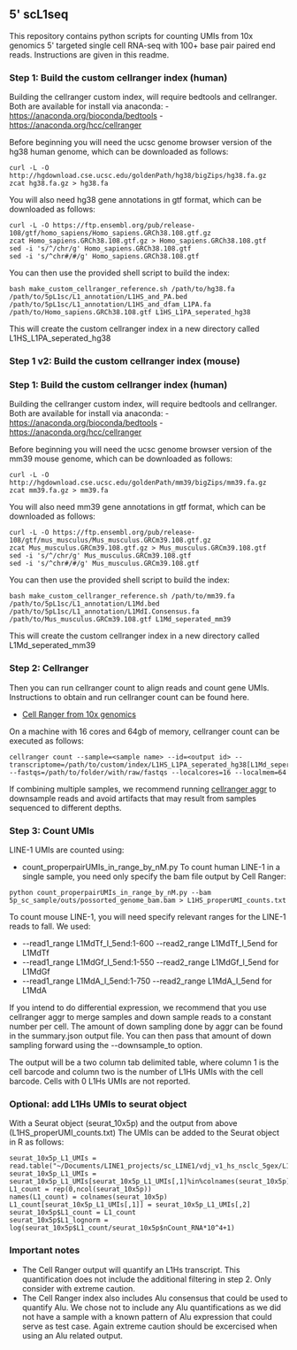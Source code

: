 ## 5' scL1seq

This repository contains python scripts for counting UMIs from 10x genomics 5' targeted 
single cell RNA-seq with 100+ base pair paired end reads. Instructions are given in this
readme.

### Step 1: Build the custom cellranger index (human)
Building the cellranger custom index, will require bedtools and cellranger. Both are
available for install via anaconda:
-https://anaconda.org/bioconda/bedtools
-https://anaconda.org/hcc/cellranger

Before beginning you will need the ucsc genome browser version of the hg38 human genome,
which can be downloaded as follows:
```
curl -L -O http://hgdownload.cse.ucsc.edu/goldenPath/hg38/bigZips/hg38.fa.gz
zcat hg38.fa.gz > hg38.fa
```

You will also need hg38 gene annotations in gtf format, which can be downloaded as follows:

```
curl -L -O https://ftp.ensembl.org/pub/release-108/gtf/homo_sapiens/Homo_sapiens.GRCh38.108.gtf.gz
zcat Homo_sapiens.GRCh38.108.gtf.gz > Homo_sapiens.GRCh38.108.gtf
sed -i 's/^/chr/g' Homo_sapiens.GRCh38.108.gtf
sed -i 's/^chr#/#/g' Homo_sapiens.GRCh38.108.gtf
```

You can then use the provided shell script to build the index:
```
bash make_custom_cellranger_reference.sh /path/to/hg38.fa /path/to/5pL1sc/L1_annotation/L1HS_and_PA.bed /path/to/5pL1sc/L1_annotation/L1HS_and_dfam_L1PA.fa /path/to/Homo_sapiens.GRCh38.108.gtf L1HS_L1PA_seperated_hg38
```

This will create the custom cellranger index in a new directory called L1HS\_L1PA\_seperated\_hg38

### Step 1 v2: Build the custom cellranger index (mouse)
### Step 1: Build the custom cellranger index (human)
Building the cellranger custom index, will require bedtools and cellranger. Both are
available for install via anaconda:
-https://anaconda.org/bioconda/bedtools
-https://anaconda.org/hcc/cellranger

Before beginning you will need the ucsc genome browser version of the mm39 mouse genome,
which can be downloaded as follows:
```
curl -L -O http://hgdownload.cse.ucsc.edu/goldenPath/mm39/bigZips/mm39.fa.gz
zcat mm39.fa.gz > mm39.fa
```

You will also need mm39 gene annotations in gtf format, which can be downloaded as follows:

```
curl -L -O https://ftp.ensembl.org/pub/release-108/gtf/mus_musculus/Mus_musculus.GRCm39.108.gtf.gz
zcat Mus_musculus.GRCm39.108.gtf.gz > Mus_musculus.GRCm39.108.gtf
sed -i 's/^/chr/g' Mus_musculus.GRCm39.108.gtf
sed -i 's/^chr#/#/g' Mus_musculus.GRCm39.108.gtf
```

You can then use the provided shell script to build the index:
```
bash make_custom_cellranger_reference.sh /path/to/mm39.fa /path/to/5pL1sc/L1_annotation/L1Md.bed /path/to/5pL1sc/L1_annotation/L1MdI.Consensus.fa /path/to/Mus_musculus.GRCm39.108.gtf L1Md_seperated_mm39
```

This will create the custom cellranger index in a new directory called L1Md\_seperated\_mm39


### Step 2: Cellranger

Then you can run cellranger count to align reads and count gene UMIs. Instructions to
obtain and run cellranger count can be found here.
- [Cell Ranger from 10x genomics](https://support.10xgenomics.com/single-cell-gene-expression/software/pipelines/latest/using/count)

On a machine with 16 cores and 64gb of memory, cellranger count can be executed as follows:
```
cellranger count --sample=<sample name> --id=<output id> --transcriptome=/path/to/custom/index/L1HS_L1PA_seperated_hg38[L1Md_seperated_mm39] --fastqs=/path/to/folder/with/raw/fastqs --localcores=16 --localmem=64
```

If combining multiple samples, we recommend running [cellranger aggr](https://support.10xgenomics.com/single-cell-gene-expression/software/pipelines/latest/using/aggregate) to downsample reads
and avoid artifacts that may result from samples sequenced to different depths.

### Step 3: Count UMIs
LINE-1 UMIs are counted using:
- count\_properpairUMIs\_in\_range\_by\_nM.py
To count human LINE-1 in a single sample, you need only specify the bam file output by
Cell Ranger:
```
python count_properpairUMIs_in_range_by_nM.py --bam 5p_sc_sample/outs/possorted_genome_bam.bam > L1HS_properUMI_counts.txt
```

To count mouse LINE-1, you will need specify relevant ranges for the LINE-1 reads to fall.
We used:
  * --read1\_range L1MdTf\_I\_5end:1-600 --read2\_range L1MdTf\_I\_5end for L1MdTf
  * --read1\_range L1MdGf\_I\_5end:1-550 --read2\_range L1MdGf\_I\_5end for L1MdGf
  * --read1\_range L1MdA\_I\_5end:1-750 --read2\_range L1MdA\_I\_5end for L1MdA

If you intend to do differential expression, we recommend that you use cellranger aggr
to merge samples and down sample reads to a constant number per cell. The amount of
down sampling done by aggr can be found in the summary.json output file. You can then
pass that amount of down sampling forward using the --downsample_to option.

The output will be a two column tab delimited table, where column 1 is the cell barcode
and column two is the number of L1Hs UMIs with the cell barcode. Cells with 0 L1Hs UMIs
are not reported.

### Optional: add L1Hs UMIs to seurat object

With a Seurat object (seurat\_10x5p) and the output from above (L1HS\_properUMI\_counts.txt)
The UMIs can be added to the Seurat object in R as follows:
```
seurat_10x5p_L1_UMIs = read.table("~/Documents/LINE1_projects/sc_LINE1/vdj_v1_hs_nsclc_5gex/L1HS_properUMI_counts.txt",sep='\t')
seurat_10x5p_L1_UMIs = seurat_10x5p_L1_UMIs[seurat_10x5p_L1_UMIs[,1]%in%colnames(seurat_10x5p),]
L1_count = rep(0,ncol(seurat_10x5p))
names(L1_count) = colnames(seurat_10x5p)
L1_count[seurat_10x5p_L1_UMIs[,1]] = seurat_10x5p_L1_UMIs[,2]
seurat_10x5p$L1_count = L1_count
seurat_10x5p$L1_lognorm = log(seurat_10x5p$L1_count/seurat_10x5p$nCount_RNA*10^4+1)
```

### Important notes
- The Cell Ranger output will quantify an L1Hs transcript. This quantification does not
include the additional filtering in step 2. Only consider with extreme caution.
- The Cell Ranger index also includes Alu consensus that could be used to quantify Alu.
We chose not to include any Alu quantifications as we did not have a sample with a known
pattern of Alu expression that could serve as test case. Again extreme caution should be
excercised when using an Alu related output.
